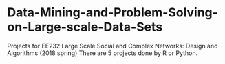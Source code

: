 # Data-Mining-and-Problem-Solving-on-Large-scale-Data-Sets
Projects for EE232 Large Scale Social and Complex Networks: Design and Algorithms (2018 spring)
There are 5 projects done by R or Python.
